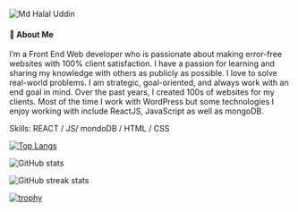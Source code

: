 ![Md Halal Uddin](https://github.com/Mdhalaluddin/Mdhalaluddin/assets/108520013/4bd5884d-6576-4055-89e1-06da1e0f8967)

#### 🚀 About Me
I’m a Front End Web developer who is passionate about making error-free websites with 100% client satisfaction. I have a passion for learning and sharing my knowledge with others as publicly as possible. I love to solve real-world problems. I am strategic, goal-oriented, and always work with an end goal in mind. Over the past years, I created 100s of websites for my clients. Most of the time I work with WordPress but some technologies I enjoy working with include ReactJS, JavaScript as well as mongoDB.

Skills: REACT / JS/ mondoDB / HTML / CSS



[![Top Langs](https://github-readme-stats.vercel.app/api/top-langs/?username=Mdhalaluddin)](https://github.com/anuraghazra/github-readme-stats)

![GitHub stats](https://github-readme-stats.vercel.app/api?username=Mdhalaluddin&show_icons=true&count_private=true)  

![GitHub streak stats](https://streak-stats.demolab.com/?user=Mdhalaluddin)  

[![trophy](https://github-profile-trophy.vercel.app/?username=Mdhalaluddin)](https://github.com/ryo-ma/github-profile-trophy)


